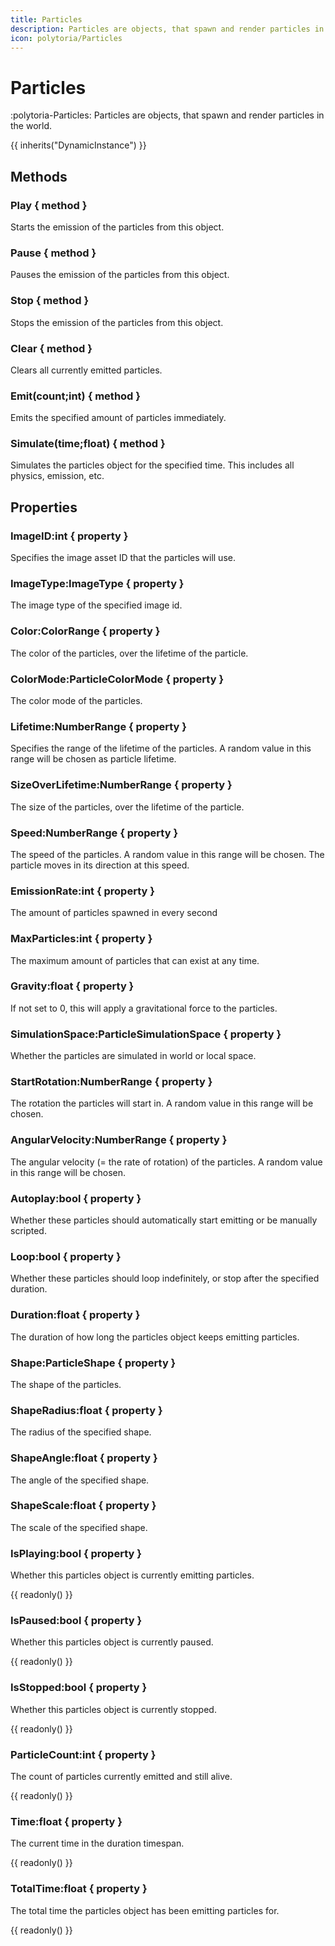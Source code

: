```yaml
---
title: Particles
description: Particles are objects, that spawn and render particles in the world.
icon: polytoria/Particles
---
```


# Particles

:polytoria-Particles: Particles are objects, that spawn and render particles in the world.

{{ inherits("DynamicInstance") }}

## Methods

### Play { method }

Starts the emission of the particles from this object.

### Pause { method }

Pauses the emission of the particles from this object.

### Stop { method }

Stops the emission of the particles from this object.

### Clear { method }

Clears all currently emitted particles.

### Emit(count;int) { method }

Emits the specified amount of particles immediately.

### Simulate(time;float) { method }

Simulates the particles object for the specified time. This includes all physics, emission, etc.

## Properties

### ImageID:int { property }

Specifies the image asset ID that the particles will use.

### ImageType:ImageType { property }

The image type of the specified image id.

### Color:ColorRange { property }

The color of the particles, over the lifetime of the particle.

### ColorMode:ParticleColorMode { property }

The color mode of the particles.

### Lifetime:NumberRange { property }

Specifies the range of the lifetime of the particles. A random value in this range will be chosen as particle lifetime.

### SizeOverLifetime:NumberRange { property }

The size of the particles, over the lifetime of the particle.

### Speed:NumberRange { property }

The speed of the particles. A random value in this range will be chosen. The particle moves in its direction at this speed.

### EmissionRate:int { property }

The amount of particles spawned in every second

### MaxParticles:int { property }

The maximum amount of particles that can exist at any time.

### Gravity:float { property }

If not set to 0, this will apply a gravitational force to the particles.

### SimulationSpace:ParticleSimulationSpace { property }

Whether the particles are simulated in world or local space.

### StartRotation:NumberRange { property }

The rotation the particles will start in. A random value in this range will be chosen.

### AngularVelocity:NumberRange { property }

The angular velocity (= the rate of rotation) of the particles. A random value in this range will be chosen.

### Autoplay:bool { property }

Whether these particles should automatically start emitting or be manually scripted.

### Loop:bool { property }

Whether these particles should loop indefinitely, or stop after the specified duration.

### Duration:float { property }

The duration of how long the particles object keeps emitting particles.

### Shape:ParticleShape { property }

The shape of the particles.

### ShapeRadius:float { property }

The radius of the specified shape.

### ShapeAngle:float { property }

The angle of the specified shape.

### ShapeScale:float { property }

The scale of the specified shape.

### IsPlaying:bool { property }

Whether this particles object is currently emitting particles.

{{ readonly() }}

### IsPaused:bool { property }

Whether this particles object is currently paused.

{{ readonly() }}

### IsStopped:bool { property }

Whether this particles object is currently stopped.

{{ readonly() }}

### ParticleCount:int { property }

The count of particles currently emitted and still alive.

{{ readonly() }}

### Time:float { property }

The current time in the duration timespan.

{{ readonly() }}

### TotalTime:float { property }

The total time the particles object has been emitting particles for.

{{ readonly() }}
